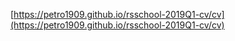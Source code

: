 [https://petro1909.github.io/rsschool-2019Q1-cv/cv](https://petro1909.github.io/rsschool-2019Q1-cv/cv)
